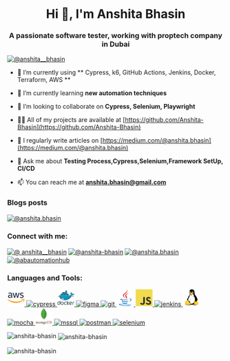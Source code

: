 
<h1 align="center">Hi 👋, I'm Anshita Bhasin</h1>
<h3 align="center">A passionate software tester, working with proptech company in Dubai</h3>

<p align="left"> <a href="https://twitter.com/@ anshita__bhasin" target="blank"><img src="https://img.shields.io/twitter/follow/@ anshita__bhasin?logo=twitter&style=for-the-badge" alt="@anshita__bhasin" /></a> </p>

- 🔭 I’m currently using  ** Cypress, k6, GitHub Actions, Jenkins, Docker, Terraform, AWS **

- 🌱 I’m currently learning **new automation techniques**

- 👯 I’m looking to collaborate on **Cypress, Selenium, Playwright**

- 👨‍💻 All of my projects are available at [https://github.com/Anshita-Bhasin](https://github.com/Anshita-Bhasin)

- 📝 I regularly write articles on [https://medium.com/@anshita.bhasin](https://medium.com/@anshita.bhasin)

- 💬 Ask me about **Testing Process,Cypress,Selenium,Framework SetUp, CI/CD**

- 📫 You can reach me at **anshita.bhasin@gmail.com**

### Blogs posts
<!-- BLOG-POST-LIST:START -->

<a href="https://medium.com/@anshita.bhasin" target="blank"><img align="center"  src="https://raw.githubusercontent.com/rahuldkjain/github-profile-readme-generator/master/src/images/icons/Social/medium.svg" alt="@anshita.bhasin" height="30" width="40" /></a>

<!-- BLOG-POST-LIST:END -->

<h3 align="left">Connect with me:</h3>
<p align="left">
<a href="https://twitter.com/anshita__bhasin" target="blank"><img align="center" src="https://raw.githubusercontent.com/rahuldkjain/github-profile-readme-generator/master/src/images/icons/Social/twitter.svg" alt="@ anshita__bhasin" height="30" width="40" /></a>
<a href="https://www.linkedin.com/in/anshita-bhasin/" target="blank"><img align="center" src="https://raw.githubusercontent.com/rahuldkjain/github-profile-readme-generator/master/src/images/icons/Social/linked-in-alt.svg" alt="@anshita-bhasin" height="30" width="40" /></a>
<a href="https://medium.com/@anshita.bhasin" target="blank"><img align="center" src="https://raw.githubusercontent.com/rahuldkjain/github-profile-readme-generator/master/src/images/icons/Social/medium.svg" alt="@anshita.bhasin" height="30" width="40" /></a>
<a href="https://www.youtube.com/@ABAutomationHub" target="blank"><img align="center" src="https://raw.githubusercontent.com/rahuldkjain/github-profile-readme-generator/master/src/images/icons/Social/youtube.svg" alt="@abautomationhub" height="30" width="40" /></a>
</p>

<h3 align="left">Languages and Tools:</h3>
<p align="left"> <a href="https://aws.amazon.com" target="_blank" rel="noreferrer"> <img src="https://raw.githubusercontent.com/devicons/devicon/master/icons/amazonwebservices/amazonwebservices-original-wordmark.svg" alt="aws" width="40" height="40"/> </a> <a href="https://www.cypress.io" target="_blank" rel="noreferrer"> <img src="https://raw.githubusercontent.com/simple-icons/simple-icons/6e46ec1fc23b60c8fd0d2f2ff46db82e16dbd75f/icons/cypress.svg" alt="cypress" width="40" height="40"/> </a> <a href="https://www.docker.com/" target="_blank" rel="noreferrer"> <img src="https://raw.githubusercontent.com/devicons/devicon/master/icons/docker/docker-original-wordmark.svg" alt="docker" width="40" height="40"/> </a> <a href="https://www.figma.com/" target="_blank" rel="noreferrer"> <img src="https://www.vectorlogo.zone/logos/figma/figma-icon.svg" alt="figma" width="40" height="40"/> </a> <a href="https://git-scm.com/" target="_blank" rel="noreferrer"> <img src="https://www.vectorlogo.zone/logos/git-scm/git-scm-icon.svg" alt="git" width="40" height="40"/> </a> <a href="https://www.java.com" target="_blank" rel="noreferrer"> <img src="https://raw.githubusercontent.com/devicons/devicon/master/icons/java/java-original.svg" alt="java" width="40" height="40"/> </a> <a href="https://developer.mozilla.org/en-US/docs/Web/JavaScript" target="_blank" rel="noreferrer"> <img src="https://raw.githubusercontent.com/devicons/devicon/master/icons/javascript/javascript-original.svg" alt="javascript" width="40" height="40"/> </a> <a href="https://www.jenkins.io" target="_blank" rel="noreferrer"> <img src="https://www.vectorlogo.zone/logos/jenkins/jenkins-icon.svg" alt="jenkins" width="40" height="40"/> </a> <a href="https://www.linux.org/" target="_blank" rel="noreferrer"> <img src="https://raw.githubusercontent.com/devicons/devicon/master/icons/linux/linux-original.svg" alt="linux" width="40" height="40"/> </a> <a href="https://mochajs.org" target="_blank" rel="noreferrer"> <img src="https://www.vectorlogo.zone/logos/mochajs/mochajs-icon.svg" alt="mocha" width="40" height="40"/> </a> <a href="https://www.mongodb.com/" target="_blank" rel="noreferrer"> <img src="https://raw.githubusercontent.com/devicons/devicon/master/icons/mongodb/mongodb-original-wordmark.svg" alt="mongodb" width="40" height="40"/> </a> <a href="https://www.microsoft.com/en-us/sql-server" target="_blank" rel="noreferrer"> <img src="https://www.svgrepo.com/show/303229/microsoft-sql-server-logo.svg" alt="mssql" width="40" height="40"/> </a> <a href="https://postman.com" target="_blank" rel="noreferrer"> <img src="https://www.vectorlogo.zone/logos/getpostman/getpostman-icon.svg" alt="postman" width="40" height="40"/> </a> <a href="https://www.selenium.dev" target="_blank" rel="noreferrer"> <img src="https://raw.githubusercontent.com/detain/svg-logos/780f25886640cef088af994181646db2f6b1a3f8/svg/selenium-logo.svg" alt="selenium" width="40" height="40"/> </a> </p>

<p><img align="left" src="https://github-readme-stats.vercel.app/api/top-langs?username=anshita-bhasin&show_icons=true&locale=en&layout=compact" alt="anshita-bhasin" /></p>

<p>&nbsp;<img align="center" src="https://github-readme-stats.vercel.app/api?username=anshita-bhasin&show_icons=true&locale=en" alt="anshita-bhasin" /></p>

<p><img align="center" src="https://github-readme-streak-stats.herokuapp.com/?user=anshita-bhasin&" alt="anshita-bhasin" /></p>
